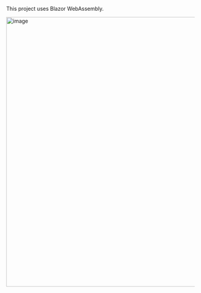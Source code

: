 This project uses Blazor WebAssembly.

<img width="1559" height="720" alt="image" src="https://github.com/user-attachments/assets/da43f627-a3ce-42ff-9596-4884482023da" />

